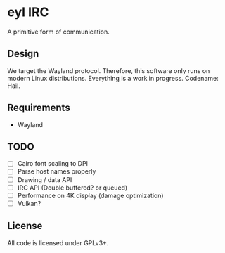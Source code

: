 # eyl IRC

A primitive form of communication.

## Design

We target the Wayland protocol. Therefore, this software only runs on modern
Linux distributions. Everything is a work in progress. Codename: Hail.

## Requirements

- Wayland

## TODO

- [ ] Cairo font scaling to DPI
- [ ] Parse host names properly
- [ ] Drawing / data API
- [ ] IRC API (Double buffered? or queued)
- [ ] Performance on 4K display (damage optimization)
- [ ] Vulkan?

## License

All code is licensed under GPLv3+.
